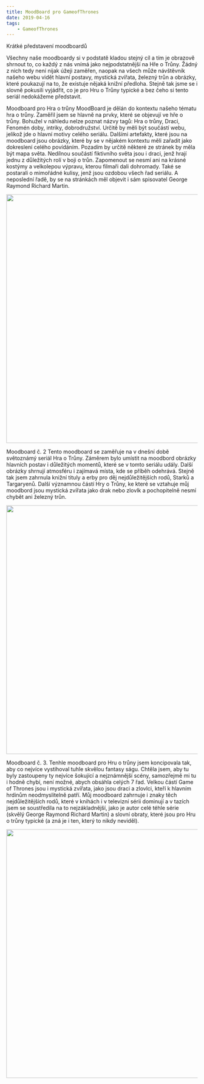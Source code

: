 ```yaml
---
title: MoodBoard pro GameofThrones
date: 2019-04-16
tags: 
    - GameofThrones
---
```

Krátké představení moodboardů

Všechny naše moodboardy si v podstatě kladou stejný cíl a tím je obrazově shrnout to, co každý z nás vnímá jako nejpodstatnější na Hře o Trůny. Žádný z nich tedy není nijak úžeji zaměřen, naopak na všech může návštěvník našeho webu vidět hlavní postavy, mystická zvířata, železný trůn a obrázky, které poukazují na to, že existuje nějaká knižní předloha. Stejně tak jsme se i slovně pokusili vyjádřit, co je pro Hru o Trůny typické a bez čeho si tento seriál nedokážeme představit.

Moodboard pro Hra o trůny
MoodBoard je dělán do kontextu našeho tématu hra o trůny. Zaměřil jsem se hlavně na prvky, které se objevují ve hře o trůny. Bohužel v náhledu nelze poznat názvy tagů: Hra o trůny, Draci, Fenomén doby, intriky, dobrodružství. Určitě by měli být součástí webu, jelikož jde o hlavní motivy celého seriálu. Dalšími artefakty, které jsou na moodboard jsou obrázky, které by se v nějakém kontextu měli zařadit jako dokreslení celého povídáním. Pozadím by určitě některé ze stránek by měla být mapa světa. Nedílnou součástí fiktivního světa jsou i draci, jenž hrají jednu z důležitých rolí v boji o trůn. Zapomenout se nesmí ani na krásné kostýmy a velkolepou výpravu, kterou filmaři dali dohromady. Také se postarali o mimořádné kulisy, jenž jsou ozdobou všech řad seriálu. A neposlední řadě, by se na stránkách měl objevit i sám spisovatel George Raymond Richard Martin.

<img src="https://is.muni.cz/auth/www/463705/export_moodboard-1HgtlL.png" width="655">


Moodboard č. 2
Tento moodboard se zaměřuje na v dnešní době světoznámý seriál Hra o Trůny. Záměrem bylo umístit na moodbord obrázky hlavních postav i důležitých momentů, které se v tomto seriálu udály. Další obrázky shrnují atmosféru i zajímavá místa, kde se příběh odehrává. Stejně tak jsem zahrnula knižní tituly a erby pro děj nejdůležitějších rodů, Starků a Targaryenů. Další významnou částí Hry o Trůny, ke které se vztahuje můj moodbord jsou mystická zvířata jako drak nebo zlovlk a pochopitelně nesmí chybět ani železný trůn. 

<img src="https://is.muni.cz/auth/www/488358/export_hra-o-trny-moodboard-1HgqO0.jpg" width="655">


Moodboard č. 3. Tenhle moodboard pro Hru o trůny jsem koncipovala tak, aby co nejvíce vystihoval tuhle skvělou fantasy ságu.
Chtěla jsem, aby tu byly zastoupeny ty nejvíce šokující a nejznámnější scény, samozřejmě mi tu i hodně chybí, není možné, abych 
obsáhla celých 7 řad. Velkou částí Game of Thrones jsou i mystická zvířata, jako jsou draci a zlovlci, kteří k hlavním hrdinům neodmyslitelně patří.
Můj moodboard zahrnuje i znaky těch nejdůležitějších rodů, které v knihách i v televizní sérii dominují a v tazích jsem se soustředila na to nejzákladnější, 
jako je autor celé téhle série (skvělý George Raymond Richard Martin) a slovní obraty, které jsou pro Hru o trůny typické (a zná je i ten, který to nikdy neviděl). 

<img src="https://is.muni.cz/auth/www/489318/export_game-of-thrones-1HgqOp.png" width="655">



